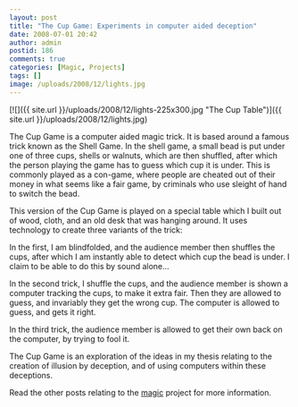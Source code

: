 ```yaml
---
layout: post
title: "The Cup Game: Experiments in computer aided deception"
date: 2008-07-01 20:42
author: admin
postid: 186
comments: true
categories: [Magic, Projects]
tags: []
image: /uploads/2008/12/lights.jpg
---
```

[![]({{ site.url }}/uploads/2008/12/lights-225x300.jpg "The Cup Table")]({{ site.url }}/uploads/2008/12/lights.jpg)

The Cup Game is a computer aided magic trick. It is based around a famous trick known as the Shell Game. In the shell game, a small bead is put under one of three cups, shells or walnuts, which are then shuffled, after which the person playing the game has to guess which cup it is under. This is commonly played as a con-game, where people are cheated out of their money in what seems like a fair game, by criminals who use sleight of hand to switch the bead.

This version of the Cup Game is played on a special table which I built out of wood, cloth, and an old desk that was hanging around. It uses technology to create three variants of the trick:

In the first, I am blindfolded, and the audience member then shuffles the cups, after which I am instantly able to detect which cup the bead is under. I claim to be able to do this by sound alone...

In the second trick, I shuffle the cups, and the audience member is shown a computer tracking the cups, to make it extra fair. Then they are allowed to guess, and invariably they get the wrong cup. The computer is allowed to guess, and gets it right.

In the third trick, the audience member is allowed to get their own back on the computer, by trying to fool it.

The Cup Game is an exploration of the ideas in my thesis relating to the creation of illusion by deception, and of using computers within these deceptions.

Read the other posts relating to the [magic](?cat=9) project for more information.

